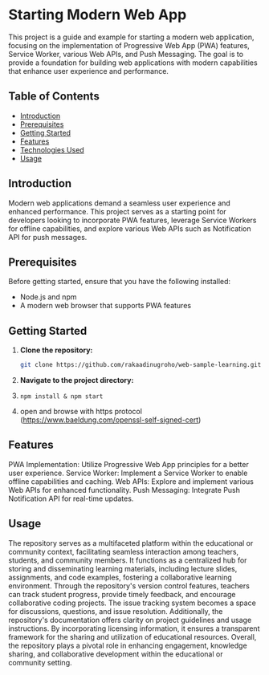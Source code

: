 # Starting Modern Web App

This project is a guide and example for starting a modern web application, focusing on the implementation of Progressive Web App (PWA) features, Service Worker, various Web APIs, and Push Messaging. The goal is to provide a foundation for building web applications with modern capabilities that enhance user experience and performance.

## Table of Contents

- [Introduction](#introduction)
- [Prerequisites](#prerequisites)
- [Getting Started](#getting-started)
- [Features](#features)
- [Technologies Used](#technologies-used)
- [Usage](#usage)

## Introduction

Modern web applications demand a seamless user experience and enhanced performance. This project serves as a starting point for developers looking to incorporate PWA features, leverage Service Workers for offline capabilities, and explore various Web APIs such as Notification API for push messages.

## Prerequisites

Before getting started, ensure that you have the following installed:

- Node.js and npm
- A modern web browser that supports PWA features

## Getting Started

1. **Clone the repository:**

   ```bash
   git clone https://github.com/rakaadinugroho/web-sample-learning.git
   ```
2. **Navigate to the project directory:**
3. `npm install & npm start`
4. open and browse with https protocol (https://www.baeldung.com/openssl-self-signed-cert)

## Features
PWA Implementation: Utilize Progressive Web App principles for a better user experience.
Service Worker: Implement a Service Worker to enable offline capabilities and caching.
Web APIs: Explore and implement various Web APIs for enhanced functionality.
Push Messaging: Integrate Push Notification API for real-time updates.

## Usage

The repository serves as a multifaceted platform within the educational or community context, facilitating seamless interaction among teachers, students, and community members. It functions as a centralized hub for storing and disseminating learning materials, including lecture slides, assignments, and code examples, fostering a collaborative learning environment. Through the repository's version control features, teachers can track student progress, provide timely feedback, and encourage collaborative coding projects. The issue tracking system becomes a space for discussions, questions, and issue resolution. Additionally, the repository's documentation offers clarity on project guidelines and usage instructions. By incorporating licensing information, it ensures a transparent framework for the sharing and utilization of educational resources. Overall, the repository plays a pivotal role in enhancing engagement, knowledge sharing, and collaborative development within the educational or community setting.

